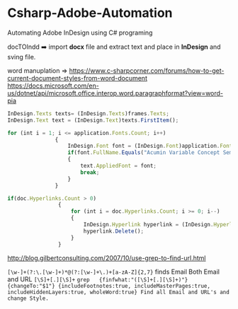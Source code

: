 # Csharp-Adobe-Automation
Automating Adobe InDesign using C# programing

docTOIndd ➡️ import **docx** file and extract text and place in **InDesign** and sving file.

word manuplation => https://www.c-sharpcorner.com/forums/how-to-get-current-document-styles-from-word-document
https://docs.microsoft.com/en-us/dotnet/api/microsoft.office.interop.word.paragraphformat?view=word-pia

```javaScript
InDesign.Texts texts= (InDesign.Texts)frames.Texts;
InDesign.Text text = (InDesign.Text)texts.FirstItem();
```                
 ```javaScript               
 for (int i = 1; i <= application.Fonts.Count; i++)
                {
                    InDesign.Font font = (InDesign.Font)application.Fonts[i];
                    if(font.FullName.Equals("Acumin Variable Concept SemiCondensed Black Italic"))
                    {
                        text.AppliedFont = font;
                        break;
                    }
                } 
```

```javaScript
if(doc.Hyperlinks.Count > 0)
                {
                    for (int i = doc.Hyperlinks.Count; i >= 0; i--)
                    {
                        InDesign.Hyperlink hyperlink = (InDesign.Hyperlink)doc.Hyperlinks[i];
                        hyperlink.Delete();
                    }
                }
```
http://blog.gilbertconsulting.com/2007/10/use-grep-to-find-url.html

`[\w-]+(?:\.[\w-]+)*@(?:[\w-]+\.)+[a-zA-Z]{2,7}` finds Email
Both Email and URL `[\S]+[.][\S]+`
`grep 	{finfwhat:"([\S]+[.][\S]+)"} {changeTo:"$1"} {includeFootnotes:true, includeMasterPages:true, includeHiddenLayers:true, wholeWord:true}	Find all Email and URL's and change Style.`
